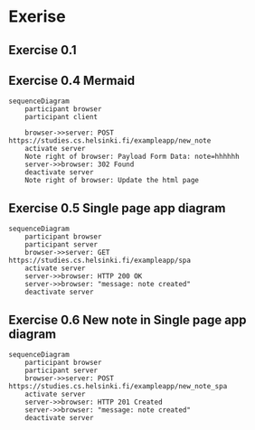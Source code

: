 # Exerise
## Exercise 0.1

## Exercise 0.4 Mermaid
```mermaid
sequenceDiagram
    participant browser
    participant client

    browser->>server: POST https://studies.cs.helsinki.fi/exampleapp/new_note
    activate server
    Note right of browser: Payload Form Data: note=hhhhhh
    server->>browser: 302 Found
    deactivate server
    Note right of browser: Update the html page
```

## Exercise 0.5 Single page app diagram
```mermaid
sequenceDiagram
	participant browser
	participant server
	browser->>server: GET https://studies.cs.helsinki.fi/exampleapp/spa
	activate server
	server->>browser: HTTP 200 OK
	server->>browser: "message: note created"
	deactivate server
```

## Exercise 0.6 New note in Single page app diagram
```mermaid
sequenceDiagram
	participant browser
	participant server
	browser->>server: POST https://studies.cs.helsinki.fi/exampleapp/new_note_spa
	activate server
	server->>browser: HTTP 201 Created
	server->>browser: "message: note created"
	deactivate server
```